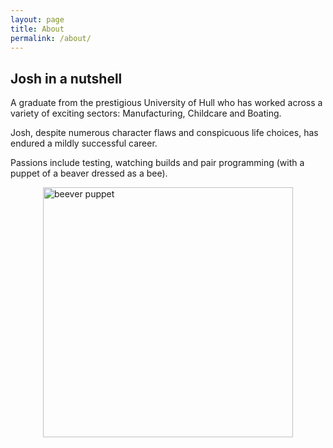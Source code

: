 ```yaml
---
layout: page
title: About
permalink: /about/
---
```


<h2>Josh in a nutshell</h2>

A graduate from the prestigious University of Hull who has worked across a variety of exciting sectors: Manufacturing, Childcare and Boating. 

Josh, despite numerous character flaws and conspicuous life choices, has endured a mildly successful career.

Passions include testing, watching builds and pair programming (with a puppet of a beaver dressed as a bee).

<img src="{{ site.baseurl }}/images/beeverView.jpg" alt="beever puppet" 
    style="width: 400px;
    display: block;
    margin-left: auto;
    margin-right: auto;"/>
